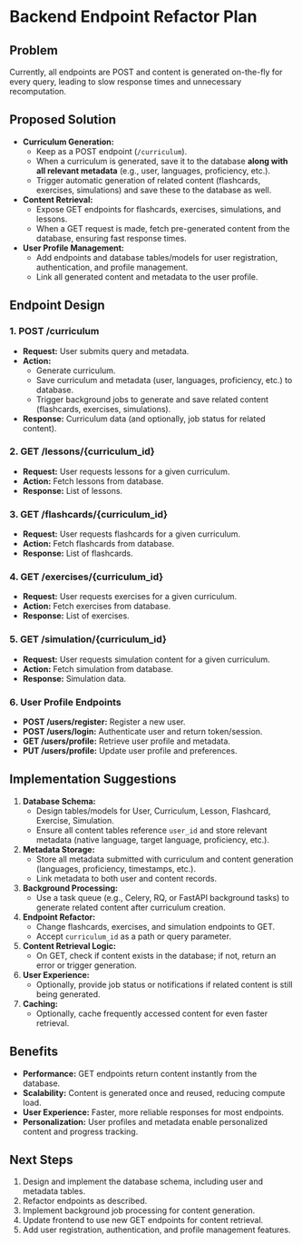 # Backend Endpoint Refactor Plan

## Problem
Currently, all endpoints are POST and content is generated on-the-fly for every query, leading to slow response times and unnecessary recomputation.

## Proposed Solution
- **Curriculum Generation:**
  - Keep as a POST endpoint (`/curriculum`).
  - When a curriculum is generated, save it to the database **along with all relevant metadata** (e.g., user, languages, proficiency, etc.).
  - Trigger automatic generation of related content (flashcards, exercises, simulations) and save these to the database as well.
- **Content Retrieval:**
  - Expose GET endpoints for flashcards, exercises, simulations, and lessons.
  - When a GET request is made, fetch pre-generated content from the database, ensuring fast response times.
- **User Profile Management:**
  - Add endpoints and database tables/models for user registration, authentication, and profile management.
  - Link all generated content and metadata to the user profile.

## Endpoint Design

### 1. POST /curriculum
- **Request:** User submits query and metadata.
- **Action:**
  - Generate curriculum.
  - Save curriculum and metadata (user, languages, proficiency, etc.) to database.
  - Trigger background jobs to generate and save related content (flashcards, exercises, simulations).
- **Response:** Curriculum data (and optionally, job status for related content).

### 2. GET /lessons/{curriculum_id}
- **Request:** User requests lessons for a given curriculum.
- **Action:** Fetch lessons from database.
- **Response:** List of lessons.

### 3. GET /flashcards/{curriculum_id}
- **Request:** User requests flashcards for a given curriculum.
- **Action:** Fetch flashcards from database.
- **Response:** List of flashcards.

### 4. GET /exercises/{curriculum_id}
- **Request:** User requests exercises for a given curriculum.
- **Action:** Fetch exercises from database.
- **Response:** List of exercises.

### 5. GET /simulation/{curriculum_id}
- **Request:** User requests simulation content for a given curriculum.
- **Action:** Fetch simulation from database.
- **Response:** Simulation data.

### 6. User Profile Endpoints
- **POST /users/register:** Register a new user.
- **POST /users/login:** Authenticate user and return token/session.
- **GET /users/profile:** Retrieve user profile and metadata.
- **PUT /users/profile:** Update user profile and preferences.

## Implementation Suggestions

1. **Database Schema:**
   - Design tables/models for User, Curriculum, Lesson, Flashcard, Exercise, Simulation.
   - Ensure all content tables reference `user_id` and store relevant metadata (native language, target language, proficiency, etc.).
2. **Metadata Storage:**
   - Store all metadata submitted with curriculum and content generation (languages, proficiency, timestamps, etc.).
   - Link metadata to both user and content records.
3. **Background Processing:**
   - Use a task queue (e.g., Celery, RQ, or FastAPI background tasks) to generate related content after curriculum creation.
4. **Endpoint Refactor:**
   - Change flashcards, exercises, and simulation endpoints to GET.
   - Accept `curriculum_id` as a path or query parameter.
5. **Content Retrieval Logic:**
   - On GET, check if content exists in the database; if not, return an error or trigger generation.
6. **User Experience:**
   - Optionally, provide job status or notifications if related content is still being generated.
7. **Caching:**
   - Optionally, cache frequently accessed content for even faster retrieval.

## Benefits
- **Performance:** GET endpoints return content instantly from the database.
- **Scalability:** Content is generated once and reused, reducing compute load.
- **User Experience:** Faster, more reliable responses for most endpoints.
- **Personalization:** User profiles and metadata enable personalized content and progress tracking.

## Next Steps
1. Design and implement the database schema, including user and metadata tables.
2. Refactor endpoints as described.
3. Implement background job processing for content generation.
4. Update frontend to use new GET endpoints for content retrieval.
5. Add user registration, authentication, and profile management features. 